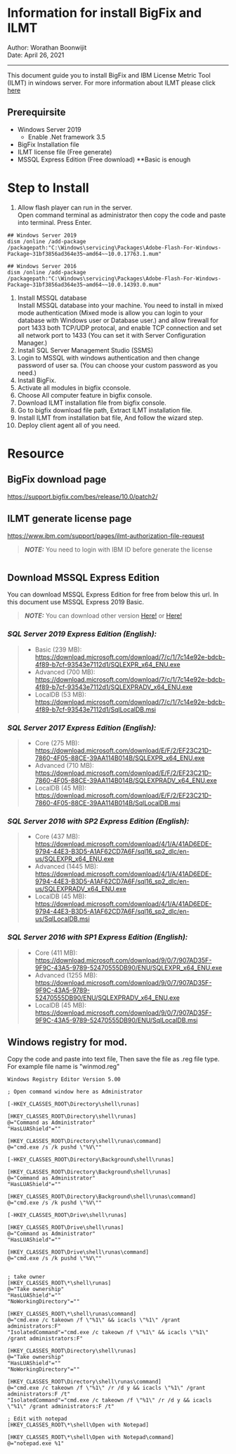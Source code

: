 # Information for install BigFix and ILMT
Author: Worathan Boonwijit  
Date: April 26, 2021
___
This document guide you to install BigFix and IBM License Metric Tool (ILMT) in windows server. For more information about ILMT please click [here](https://www.ibm.com/software/passportadvantage/ibmlicensemetrictool.html)
## Prerequirsite
- Windows Server 2019
  - Enable .Net framework 3.5 
- BigFix Installation file
- ILMT license file (Free generate)
- MSSQL Express Edition (Free download) **Basic is enough

# Step to Install
1. Allow flash player can run in the server.  
Open command terminal as administrator then copy the code and paste into terminal. Press Enter.
```
## Windows Server 2019
dism /online /add-package /packagepath:"C:\Windows\servicing\Packages\Adobe-Flash-For-Windows-Package~31bf3856ad364e35~amd64~~10.0.17763.1.mum"
```
```
## Windows Server 2016
dism /online /add-package /packagepath:"C:\Windows\servicing\Packages\Adobe-Flash-For-Windows-Package~31bf3856ad364e35~amd64~~10.0.14393.0.mum"
```

1. Install MSSQL database  
  Install MSSQL database into your machine. You need to install in mixed mode authentication (Mixed mode is allow you can login to your database with Windows user or Database user.) and allow firewall for port 1433 both TCP/UDP protocal, and enable TCP connection and set all network port to 1433 (You can set it with Server Configuration Manager.)
2. Install SQL Server Management Studio (SSMS) 
3. Login to MSSQL with windows authentication and then change password of user sa. (You can choose your custom password as you need.)
4. Install BigFix.
5. Activate all modules in bigfix cconsole.
6. Choose All computer feature in bigfix console.
7. Download ILMT installation file from bigfix console.
8. Go to bigfix download file path, Extract ILMT installation file.
9. Install ILMT from installation bat file, And follow the wizard step.
10. Deploy client agent all of you need.

# Resource
## BigFix download page
https://support.bigfix.com/bes/release/10.0/patch2/

## ILMT generate license page
https://www.ibm.com/support/pages/ilmt-authorization-file-request

> **_NOTE:_** You need to login with IBM ID before generate the license
```

```

## Download MSSQL Express Edition
You can download MSSQL Express Edition for free from below this url. In this document use MSSQL Express 2019 Basic.
> **_NOTE:_** You can download other version [Here!](https://www.hanselman.com/blog/download-sql-server-express) or [Here!](https://stackoverflow.com/questions/39835986/sql-server-2016-2017-and-2019-express-full-download)

### **_SQL Server 2019 Express Edition (English):_**
> - Basic (239 MB): https://download.microsoft.com/download/7/c/1/7c14e92e-bdcb-4f89-b7cf-93543e7112d1/SQLEXPR_x64_ENU.exe
> - Advanced (700 MB): https://download.microsoft.com/download/7/c/1/7c14e92e-bdcb-4f89-b7cf-93543e7112d1/SQLEXPRADV_x64_ENU.exe
> - LocalDB (53 MB): https://download.microsoft.com/download/7/c/1/7c14e92e-bdcb-4f89-b7cf-93543e7112d1/SqlLocalDB.msi

### **_SQL Server 2017 Express Edition (English):_**
> - Core (275 MB): https://download.microsoft.com/download/E/F/2/EF23C21D-7860-4F05-88CE-39AA114B014B/SQLEXPR_x64_ENU.exe
> - Advanced (710 MB): https://download.microsoft.com/download/E/F/2/EF23C21D-7860-4F05-88CE-39AA114B014B/SQLEXPRADV_x64_ENU.exe
> - LocalDB (45 MB): https://download.microsoft.com/download/E/F/2/EF23C21D-7860-4F05-88CE-39AA114B014B/SqlLocalDB.msi

### **_SQL Server 2016 with SP2 Express Edition (English):_**
> - Core (437 MB): https://download.microsoft.com/download/4/1/A/41AD6EDE-9794-44E3-B3D5-A1AF62CD7A6F/sql16_sp2_dlc/en-us/SQLEXPR_x64_ENU.exe
> - Advanced (1445 MB): https://download.microsoft.com/download/4/1/A/41AD6EDE-9794-44E3-B3D5-A1AF62CD7A6F/sql16_sp2_dlc/en-us/SQLEXPRADV_x64_ENU.exe
> - LocalDB (45 MB): https://download.microsoft.com/download/4/1/A/41AD6EDE-9794-44E3-B3D5-A1AF62CD7A6F/sql16_sp2_dlc/en-us/SqlLocalDB.msi

### **_SQL Server 2016 with SP1 Express Edition (English):_**
> - Core (411 MB): https://download.microsoft.com/download/9/0/7/907AD35F-9F9C-43A5-9789-52470555DB90/ENU/SQLEXPR_x64_ENU.exe
> - Advanced (1255 MB): https://download.microsoft.com/download/9/0/7/907AD35F-9F9C-43A5-9789-52470555DB90/ENU/SQLEXPRADV_x64_ENU.exe
> - LocalDB (45 MB): https://download.microsoft.com/download/9/0/7/907AD35F-9F9C-43A5-9789-52470555DB90/ENU/SqlLocalDB.msi

## Windows registry for mod.
Copy the code and paste into text file, Then save the file as .reg file type. For example file name is "winmod.reg"

```
Windows Registry Editor Version 5.00

; Open command window here as Administrator

[-HKEY_CLASSES_ROOT\Directory\shell\runas]

[HKEY_CLASSES_ROOT\Directory\shell\runas]
@="Command as Administrator"
"HasLUAShield"=""

[HKEY_CLASSES_ROOT\Directory\shell\runas\command]
@="cmd.exe /s /k pushd \"%V\""

[-HKEY_CLASSES_ROOT\Directory\Background\shell\runas]

[HKEY_CLASSES_ROOT\Directory\Background\shell\runas]
@="Command as Administrator"
"HasLUAShield"=""

[HKEY_CLASSES_ROOT\Directory\Background\shell\runas\command]
@="cmd.exe /s /k pushd \"%V\""

[-HKEY_CLASSES_ROOT\Drive\shell\runas]

[HKEY_CLASSES_ROOT\Drive\shell\runas]
@="Command as Administrator"
"HasLUAShield"=""

[HKEY_CLASSES_ROOT\Drive\shell\runas\command]
@="cmd.exe /s /k pushd \"%V\""


; take owner
[HKEY_CLASSES_ROOT\*\shell\runas]
@="Take ownership"
"HasLUAShield"=""
"NoWorkingDirectory"=""

[HKEY_CLASSES_ROOT\*\shell\runas\command]
@="cmd.exe /c takeown /f \"%1\" && icacls \"%1\" /grant administrators:F"
"IsolatedCommand"="cmd.exe /c takeown /f \"%1\" && icacls \"%1\" /grant administrators:F"

[HKEY_CLASSES_ROOT\Directory\shell\runas]
@="Take ownership"
"HasLUAShield"=""
"NoWorkingDirectory"=""

[HKEY_CLASSES_ROOT\Directory\shell\runas\command]
@="cmd.exe /c takeown /f \"%1\" /r /d y && icacls \"%1\" /grant administrators:F /t"
"IsolatedCommand"="cmd.exe /c takeown /f \"%1\" /r /d y && icacls \"%1\" /grant administrators:F /t"

; Edit with notepad
[HKEY_CLASSES_ROOT\*\shell\Open with Notepad]

[HKEY_CLASSES_ROOT\*\shell\Open with Notepad\command]
@="notepad.exe %1"
```
